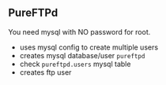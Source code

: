 ## PureFTPd

You need mysql with NO password for root.

- uses mysql config to create multiple users
- creates mysql database/user `pureftpd`
- check `pureftpd.users` mysql table
- creates ftp user